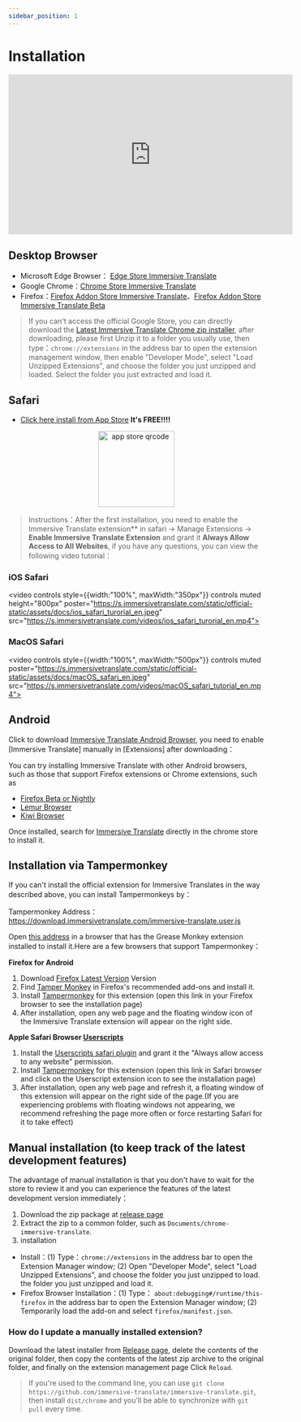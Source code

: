 ```yaml
---
sidebar_position: 1
---
```


# Installation
<iframe width="560" height="315" src="https://www.youtube.com/embed/SHznc5kQCM4?si=RyZYUcjW560Bc57-" title="YouTube video player" frameborder="0" allow="accelerometer; autoplay; clipboard-write; encrypted-media; gyroscope; picture-in-picture; web-share" allowfullscreen></iframe>

## Desktop Browser

- Microsoft Edge Browser： [Edge Store Immersive Translate](https://microsoftedge.microsoft.com/addons/detail/amkbmndfnliijdhojkpoglbnaaahippg)
- Google Chrome：[Chrome Store Immersive Translate](https://chrome.google.com/webstore/detail/immersive-translate/bpoadfkcbjbfhfodiogcnhhhpibjhbnh)
- Firefox：[Firefox Addon Store Immersive Translate](https://addons.mozilla.org/firefox/addon/immersive-translate/)、[Firefox Addon Store Immersive Translate Beta](https://addons.mozilla.org/firefox/addon/immersive-translate-beta/)

> If you can't access the official Google Store, you can directly download the [Latest Immersive Translate Chrome zip installer](https://download.immersivetranslate.com/latest/chrome-immersive-translate.zip), after downloading, please first Unzip it to a folder you usually use, then type：`chrome://extensions` in the address bar to open the extension management window, then enable "Developer Mode", select "Load Unzipped Extensions", and choose the folder you just unzipped and loaded. Select the folder you just extracted and load it.

## Safari

- [Click here install from App Store](https://apps.apple.com/app/immersive-translate/id6447957425) **It's FREE!!!!**

<div align="center">
<img src="https://s.immersivetranslate.com/static/official-static/assets/immersive-app-store.png" width="150" alt="app store qrcode"/>
</div>

> Instructions：After the first installation, you need to enable the Immersive Translate extension\*\* in safari -> Manage Extensions -> **Enable Immersive Translate Extension** and grant it **Always Allow Access to All Websites**, if you have any questions, you can view the following video tutorial：

### iOS Safari

<video
controls style={{width:"100%", maxWidth:"350px"}}
controls
muted
height="800px"
poster="https://s.immersivetranslate.com/static/official-static/assets/docs/ios_safari_turorial_en.jpeg" src="https://s.immersivetranslate.com/videos/ios_safari_turorial_en.mp4"></video>

### MacOS Safari

<video
controls style={{width:"100%", maxWidth:"500px"}}
controls
muted
poster="https://s.immersivetranslate.com/static/official-static/assets/docs/macOS_safari_en.jpeg" src="https://s.immersivetranslate.com/videos/macOS_safari_tutorial_en.mp4"></video>

## Android

Click to download [Immersive Translate Android Browser](/android/), you need to enable [Immersive Translate] manually in [Extensions] after downloading：

You can try installing Immersive Translate with other Android browsers, such as those that support Firefox extensions or Chrome extensions, such as

- [Firefox Beta or Nightly](https://www.mozilla.org/firefox/channel/android/)
- [Lemur Browser](https://lemurbrowser.com/app/)
- [Kiwi Browser](https://kiwibrowser.com/)

Once installed, search for [Immersive Translate](https://chrome.google.com/webstore/detail/immersive-translate/bpoadfkcbjbfhfodiogcnhhhpibjhbnh) directly in the chrome store to install it.

## Installation via Tampermonkey

If you can't install the official extension for Immersive Translates in the way described above, you can install Tampermonkeys by：

Tampermonkey Address： https://download.immersivetranslate.com/immersive-translate.user.js

Open [this address](https://download.immersivetranslate.com/immersive-translate.user.js) in a browser that has the Grease Monkey extension installed to install it.Here are a few browsers that support Tampermonkey：

**Firefox for Android**

1. Download [Firefox Latest Version](https://www.mozilla.org/firefox/browsers/mobile/android/) Version
2. Find [Tamper Monkey](https://www.tampermonkey.net/) in Firefox's recommended add-ons and install it.
3. Install [Tampermonkey](https://download.immersivetranslate.com/immersive-translate.user.js) for this extension (open this link in your Firefox browser to see the installation page)
4. After installation, open any web page and the floating window icon of the Immersive Translate extension will appear on the right side.

**Apple Safari Browser [Userscripts](https://itunes.apple.com/us/app/userscripts/id1463298887)**

1. Install the [Userscripts safari plugin](https://itunes.apple.com/us/app/userscripts/id1463298887) and grant it the "Always allow access to any website" permission.
2. Install [Tampermonkey](https://download.immersivetranslate.com/immersive-translate.user.js) for this extension (open this link in Safari browser and click on the Userscript extension icon to see the installation page)
3. After installation, open any web page and refresh it, a floating window of this extension will appear on the right side of the page.(If you are experiencing problems with floating windows not appearing, we recommend refreshing the page more often or force restarting Safari for it to take effect)

<!-- If you have questions when installing, you can refer to [YouTube video tutorial](https://www.youtube.com/watch?v=IWOFFWDfZGY)

<iframe width="560" height="315" src="https://www.youtube.com/embed/IWOFFWDfZGY" title="YouTube video player" frameBorder="0" allow="accelerometer; autoplay; clipboard-write; encrypted-media; gyroscope; picture-in-picture; web-share" allowFullScreen></iframe> -->

## Manual installation (to keep track of the latest development features)

The advantage of manual installation is that you don't have to wait for the store to review it and you can experience the features of the latest development version immediately：

1. Download the zip package at [release page](https://github.com/immersive-translate/immersive-translate/releases/)
2. Extract the zip to a common folder, such as `Documents/chrome-immersive-translate`.
3. installation

- Install：(1) Type：`chrome://extensions` in the address bar to open the Extension Manager window; (2) Open "Developer Mode", select "Load Unzipped Extensions", and choose the folder you just unzipped to load. the folder you just unzipped and load it.
- Firefox Browser Installation：(1) Type： `about:debugging#/runtime/this-firefox` in the address bar to open the Extension Manager window; (2) Temporarily load the add-on and select `firefox/manifest.json`.

### How do I update a manually installed extension?

Download the latest installer from [Release page](https://github.com/immersive-translate/immersive-translate/releases/), delete the contents of the original folder, then copy the contents of the latest zip archive to the original folder, and finally on the extension management page Click `Reload`.

> If you're used to the command line, you can use `git clone https://github.com/immersive-translate/immersive-translate.git`, then install `dist/chrome` and you'll be able to synchronize with `git pull` every time.
